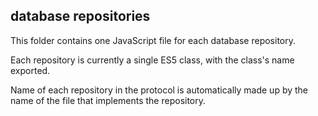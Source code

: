database repositories
---------------------

This folder contains one JavaScript file for each database repository.

Each repository is currently a single ES5 class, with the class's name exported.

Name of each repository in the protocol is automatically made up by the name of the file that implements the repository.

